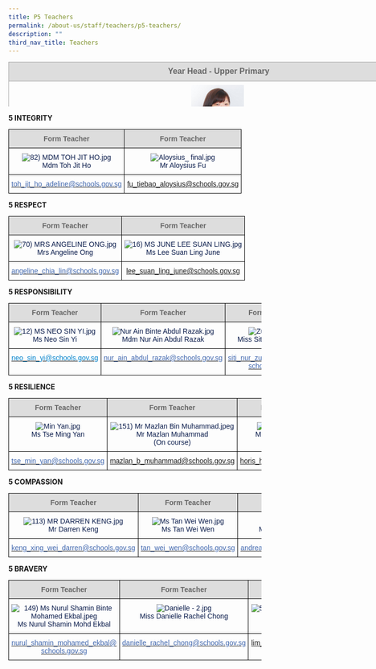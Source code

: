 ```yaml
---
title: P5 Teachers
permalink: /about-us/staff/teachers/p5-teachers/
description: ""
third_nav_title: Teachers
---
```

<table style="margin: auto; outline: 0px; padding: 0px; border-collapse: collapse; clear: both; border: none; color: rgb(8, 26, 74); font-family: Rubik, sans-serif; font-size: 16px; font-style: normal; font-variant-ligatures: normal; font-variant-caps: normal; font-weight: 400; letter-spacing: normal; orphans: 2; text-align: left; text-transform: none; white-space: normal; widows: 2; word-spacing: 0px; -webkit-text-stroke-width: 0px; text-decoration-thickness: initial; text-decoration-style: initial; text-decoration-color: initial; width: 936.898px; height: 89px;" width="0" cellpadding="0" cellspacing="0" border="0" class="ive_eobj_center iveo_table ives_tab_simple3"><tbody style="margin: 0px; outline: 0px; padding: 0px;"><tr style="margin: 0px; outline: 0px; padding: 0px;"><td style="margin: 0px; outline: 0px; padding: 7px; text-align: center; border: 1pt solid rgb(170, 170, 170); width: 817px; background: rgb(221, 221, 221);" width="428"><div style="margin: 0px; outline: 0px; padding: 0px; line-height: normal; text-align: center;" align="center"><font style="margin: 0px; outline: 0px; padding: 0px; line-height: 22.4px; font-family: Rubik, sans-serif !important; font-size: 1rem !important;" size="2"><b style="margin: 0px; outline: 0px; padding: 0px;"><span style="margin: 0px; outline: 0px; padding: 0px; line-height: 22.4px; font-family: Rubik, sans-serif !important; font-size: 1rem !important; color: rgb(102, 102, 102);">&nbsp;Year Head - Upper&nbsp;</span></b><b style="margin: 0px; outline: 0px; padding: 0px;"><span style="margin: 0px; outline: 0px; padding: 0px; line-height: 22.4px; font-family: Rubik, sans-serif !important; font-size: 1rem !important; color: rgb(102, 102, 102);">Primary</span></b></font></div></td></tr><tr style="margin: 0px; outline: 0px; padding: 0px;"><td style="margin: 0px; outline: 0px; padding: 7px; text-align: center; border: 1px solid rgb(170, 170, 170);"><img style="margin: auto; outline: none; padding: 0px; border: none; clear: both; display: block; max-width: 100%; height: 128px; width: 105px;" class="ive_eobj_center" alt="103) MS LI WENLIN.jpg" src="/images/103)%20MS%20LI%20WENLIN.jpeg"><font style="margin: 0px; outline: 0px; padding: 0px; line-height: 22.4px; font-family: Rubik, sans-serif !important; font-size: 1rem !important;">Ms Li Wenlin</font><br style="margin: 0px; outline: 0px; padding: 0px;"></td></tr><tr style="margin: 0px; outline: 0px; padding: 0px;"><td style="margin: 0px; outline: 0px; padding: 7px; text-align: center; border: 1px solid rgb(170, 170, 170);"><div style="margin: 0px; outline: 0px; padding: 0px; line-height: 22.4px; text-align: center;"><a style="margin: 0px; outline: 0px; padding: 0px; color: rgb(64, 103, 174); text-decoration: none;" target="" href="mailto:li_wenlin@schools.gov.sg"><font style="margin: 0px; outline: 0px; padding: 0px; line-height: 22.4px; font-family: Rubik, sans-serif !important; font-size: 1rem !important;" size="2">li_wenlin@schools.gov.sg</font></a></div></td></tr></tbody></table>

**5 INTEGRITY**

<style type="text/css">
.tg  {border-collapse:collapse;border-spacing:0;}
.tg td{border-color:black;border-style:solid;border-width:1px;font-family:Arial, sans-serif;font-size:14px;
  overflow:hidden;padding:10px 5px;word-break:normal;}
.tg th{border-color:black;border-style:solid;border-width:1px;font-family:Arial, sans-serif;font-size:14px;
  font-weight:normal;overflow:hidden;padding:10px 5px;word-break:normal;}
.tg .tg-hp8w{color:#081A4A;text-align:center;vertical-align:top}
.tg .tg-a4yv{background-color:#DDD;color:#666;font-weight:bold;text-align:center;vertical-align:top}
.tg .tg-8k3w{color:#4067AE;text-align:center;vertical-align:top}
</style>
<table class="tg">
<thead>
  <tr>
    <th class="tg-a4yv">Form Teacher</th>
    <th class="tg-a4yv">Form Teacher</th>
  </tr>
</thead>
<tbody>
  <tr>
    <td class="tg-hp8w"><img src="![](/images/82)%20MDM%20TOH%20JIT%20HO.jpeg)" alt="82) MDM TOH JIT HO.jpg" width="114" height="144"><br>Mdm Toh Jit Ho<br></td>
    <td class="tg-hp8w"><img src="![](/images/Aloysius_%20final.jpeg)" alt="Aloysius_ final.jpg" width="140" height="150"><br>Mr Aloysius Fu</td>
  </tr>
  <tr>
    <td class="tg-8k3w"><a href="mailto:toh_jit_ho_adeline@schools.gov.sg"><span style="text-decoration:none;color:#4067AE">toh_jit_ho_adeline@schools.gov.sg</span></a><br></td>
    <td class="tg-8k3w"><a href="mailto:fu_tiebao_aloysius@schools.gov.sg">fu_tiebao_aloysius@schools.gov.sg</a></td>
  </tr>
</tbody>
</table>

**5 RESPECT**

<style type="text/css">
.tg  {border-collapse:collapse;border-spacing:0;}
.tg td{border-color:black;border-style:solid;border-width:1px;font-family:Arial, sans-serif;font-size:14px;
  overflow:hidden;padding:10px 5px;word-break:normal;}
.tg th{border-color:black;border-style:solid;border-width:1px;font-family:Arial, sans-serif;font-size:14px;
  font-weight:normal;overflow:hidden;padding:10px 5px;word-break:normal;}
.tg .tg-hp8w{color:#081A4A;text-align:center;vertical-align:top}
.tg .tg-a4yv{background-color:#DDD;color:#666;font-weight:bold;text-align:center;vertical-align:top}
.tg .tg-8k3w{color:#4067AE;text-align:center;vertical-align:top}
</style>
<table class="tg">
<thead>
  <tr>
    <th class="tg-a4yv">Form Teacher</th>
    <th class="tg-a4yv">Form Teacher</th>
  </tr>
</thead>
<tbody>
  <tr>
    <td class="tg-hp8w"><img src="![](/images/70)%20MRS%20ANGELINE%20ONG.jpeg)" alt="70) MRS ANGELINE ONG.jpg" width="104" height="128"><br>Mrs Angeline Ong</td>
    <td class="tg-hp8w"><img src="https://bedokgreenpri.moe.edu.sg/qql/slot/u204/2020%20Our%20People%20_Photos/16)%20MS%20JUNE%20LEE%20SUAN%20LING.jpg" alt="16) MS JUNE LEE SUAN LING.jpg" width="112" height="143"><br>Ms Lee Suan Ling June</td>
  </tr>
  <tr>
    <td class="tg-8k3w"><a href="mailto:angeline_chia_lin@schools.gov.sg"><span style="text-decoration:none;color:#4067AE">angeline_chia_lin@schools.gov.sg</span></a></td>
    <td class="tg-8k3w"><a href="mailto:lee_suan_ling_june@schools.gov.sg">lee_suan_ling_june@schools.gov.sg</a></td>
  </tr>
</tbody>
</table>

**5 RESPONSIBILITY**

<style type="text/css">
.tg  {border-collapse:collapse;border-spacing:0;}
.tg td{border-color:black;border-style:solid;border-width:1px;font-family:Arial, sans-serif;font-size:14px;
  overflow:hidden;padding:10px 5px;word-break:normal;}
.tg th{border-color:black;border-style:solid;border-width:1px;font-family:Arial, sans-serif;font-size:14px;
  font-weight:normal;overflow:hidden;padding:10px 5px;word-break:normal;}
.tg .tg-e3yx{color:#0382CB;text-align:center;vertical-align:top}
.tg .tg-hp8w{color:#081A4A;text-align:center;vertical-align:top}
.tg .tg-a4yv{background-color:#DDD;color:#666;font-weight:bold;text-align:center;vertical-align:top}
.tg .tg-8k3w{color:#4067AE;text-align:center;vertical-align:top}
</style>
<table class="tg">
<thead>
  <tr>
    <th class="tg-a4yv">Form Teacher</th>
    <th class="tg-a4yv">Form Teacher</th>
    <th class="tg-a4yv"> Form Teacher</th>
  </tr>
</thead>
<tbody>
  <tr>
    <td class="tg-hp8w"><img src="https://bedokgreenpri.moe.edu.sg/qql/slot/u204/2020%20Our%20People%20_Photos/12)%20MS%20NEO%20SIN%20YI.jpg" alt="12) MS NEO SIN YI.jpg" width="120" height="141"><br>Ms Neo Sin Yi<br></td>
    <td class="tg-hp8w"><img src="https://bedokgreenpri.moe.edu.sg/qql/slot/u204/2020%20Our%20People%20_Photos/Nur%20Ain%20Binte%20Abdul%20Razak.jpg" alt="Nur Ain Binte Abdul Razak.jpg" width="109" height="138"><br>Mdm Nur Ain Abdul Razak</td>
    <td class="tg-hp8w"><img src="https://bedokgreenpri.moe.edu.sg/qql/slot/u204/2022%20Staff/Zulaikha.jpg" alt="Zulaikha.jpg" width="114" height="151"><br>Miss Siti Nur Zulaikha    <br></td>
  </tr>
  <tr>
    <td class="tg-e3yx"><a href="mailto:neo_sin_yi@schools.gov.sg"><span style="text-decoration:none;color:#0382CB">neo_sin_yi@schools.gov.sg</span></a></td>
    <td class="tg-8k3w"><a href="mailto:nur_ain_abdul_razak@schools.gov.sg"><span style="text-decoration:none;color:#4067AE">nur_ain_abdul_razak@schools.gov.sg</span></a><br></td>
    <td class="tg-8k3w"><a href="mailto:Siti_Nur_Zulaikha_Ibrahim@schools.gov.sg"><span style="text-decoration:none;color:#4067AE">siti_nur_zulaikha_Ibrahim@</span></a><br><a href="mailto:Siti_Nur_Zulaikha_Ibrahim@schools.gov.sg"><span style="text-decoration:none;color:#4067AE">schools.gov.sg</span></a> </td>
  </tr>
</tbody>
</table>

**5 RESILIENCE**

<style type="text/css">
.tg  {border-collapse:collapse;border-spacing:0;}
.tg td{border-color:black;border-style:solid;border-width:1px;font-family:Arial, sans-serif;font-size:14px;
  overflow:hidden;padding:10px 5px;word-break:normal;}
.tg th{border-color:black;border-style:solid;border-width:1px;font-family:Arial, sans-serif;font-size:14px;
  font-weight:normal;overflow:hidden;padding:10px 5px;word-break:normal;}
.tg .tg-hp8w{color:#081A4A;text-align:center;vertical-align:top}
.tg .tg-a4yv{background-color:#DDD;color:#666;font-weight:bold;text-align:center;vertical-align:top}
.tg .tg-8k3w{color:#4067AE;text-align:center;vertical-align:top}
</style>
<table class="tg">
<thead>
  <tr>
    <th class="tg-a4yv">Form Teacher</th>
    <th class="tg-a4yv">Form Teacher</th>
    <th class="tg-a4yv">Form Teacher</th>
  </tr>
</thead>
<tbody>
  <tr>
    <td class="tg-hp8w"><img src="https://bedokgreenpri.moe.edu.sg/qql/slot/u204/2022%20Staff/Min%20Yan.jpg" alt="Min Yan.jpg" width="127" height="170"><br>Ms Tse Ming Yan</td>
    <td class="tg-hp8w"><img src="https://bedokgreenpri.moe.edu.sg/qql/slot/u204/2020%20Our%20People%20_Photos/151)%20Mr%20Mazlan%20Bin%20Muhammad.jpeg" alt="151) Mr Mazlan Bin Muhammad.jpeg" width="145" height="182"><br>Mr Mazlan Muhammad<br>(On course)</td>
    <td class="tg-hp8w"><img src="https://bedokgreenpri.moe.edu.sg/qql/slot/u204/2022%20Staff/DSC06782.jpg" alt="DSC06782.jpg" width="128" height="169"><br>Mr Horis Bin Hosri<br></td>
  </tr>
  <tr>
    <td class="tg-8k3w"><a href="mailto:tse_min_yan@schools.gov.sg"><span style="text-decoration:none;color:#4067AE">tse_min_yan@schools.gov.sg</span></a><br></td>
    <td class="tg-8k3w"><a href="mailto:mazlan_b_muhammad@schools.gov.sg">mazlan_b_muhammad@schools.gov.sg</a><br></td>
    <td class="tg-8k3w"><a href="mailto:horis_hosri@schools.gov.sg">horis_hosri@schools.gov.sg</a></td>
  </tr>
</tbody>
</table>

**5 COMPASSION**

<style type="text/css">
.tg  {border-collapse:collapse;border-spacing:0;}
.tg td{border-color:black;border-style:solid;border-width:1px;font-family:Arial, sans-serif;font-size:14px;
  overflow:hidden;padding:10px 5px;word-break:normal;}
.tg th{border-color:black;border-style:solid;border-width:1px;font-family:Arial, sans-serif;font-size:14px;
  font-weight:normal;overflow:hidden;padding:10px 5px;word-break:normal;}
.tg .tg-hp8w{color:#081A4A;text-align:center;vertical-align:top}
.tg .tg-a4yv{background-color:#DDD;color:#666;font-weight:bold;text-align:center;vertical-align:top}
.tg .tg-8k3w{color:#4067AE;text-align:center;vertical-align:top}
</style>
<table class="tg">
<thead>
  <tr>
    <th class="tg-a4yv">Form Teacher</th>
    <th class="tg-a4yv">Form Teacher</th>
    <th class="tg-a4yv">Form Teacher</th>
  </tr>
</thead>
<tbody>
  <tr>
    <td class="tg-hp8w"><img src="https://bedokgreenpri.moe.edu.sg/qql/slot/u204/2020%20Our%20People%20_Photos/113)%20MR%20DARREN%20KENG.jpg" alt="113) MR DARREN KENG.jpg" width="117" height="144"><br>Mr Darren Keng</td>
    <td class="tg-hp8w"><img src="https://bedokgreenpri.moe.edu.sg/qql/slot/u204/2021%20Our%20People%20Photos/Ms%20Tan%20Wei%20Wen.jpg" alt="Ms Tan Wei Wen.jpg" width="110" height="146"><br>Ms Tan Wei Wen</td>
    <td class="tg-hp8w"><img src="https://bedokgreenpri.moe.edu.sg/qql/slot/u204/2022%20Staff/Edited%20-%201.jpg" alt="Edited - 1.jpg" width="100" height="149"><br>Miss Andrea Chua Cher Lih</td>
  </tr>
  <tr>
    <td class="tg-8k3w"><a href="mailto:keng_xing_wei_darren@schools.gov.sg"><span style="text-decoration:none;color:#4067AE">keng_xing_wei_darren@schools.gov.sg</span></a><br></td>
    <td class="tg-8k3w"><a href="mailto:tan_wei_wen@schools.gov.sg"><span style="text-decoration:none;color:#4067AE">tan_wei_wen@schools.gov.sg</span></a><br></td>
    <td class="tg-8k3w"><a href="mailto:andrea_chua_cher_lih@schools.gov.sg"><span style="text-decoration:none;color:#4067AE">andrea_chua_cher_lih@schools.gov.sg</span></a></td>
  </tr>
</tbody>
</table>

**5 BRAVERY**

<style type="text/css">
.tg  {border-collapse:collapse;border-spacing:0;}
.tg td{border-color:black;border-style:solid;border-width:1px;font-family:Arial, sans-serif;font-size:14px;
  overflow:hidden;padding:10px 5px;word-break:normal;}
.tg th{border-color:black;border-style:solid;border-width:1px;font-family:Arial, sans-serif;font-size:14px;
  font-weight:normal;overflow:hidden;padding:10px 5px;word-break:normal;}
.tg .tg-hp8w{color:#081A4A;text-align:center;vertical-align:top}
.tg .tg-a4yv{background-color:#DDD;color:#666;font-weight:bold;text-align:center;vertical-align:top}
.tg .tg-8k3w{color:#4067AE;text-align:center;vertical-align:top}
</style>
<table class="tg">
<thead>
  <tr>
    <th class="tg-a4yv">Form Teacher</th>
    <th class="tg-a4yv">Form Teacher</th>
    <th class="tg-a4yv">Form Teacher</th>
  </tr>
</thead>
<tbody>
  <tr>
    <td class="tg-hp8w"><img src="https://bedokgreenpri.moe.edu.sg/qql/slot/u204/2020%20Our%20People%20_Photos/149)%20Ms%20Nurul%20Shamin%20Binte%20Mohamed%20Ekbal.jpeg" alt="149) Ms Nurul Shamin Binte Mohamed Ekbal.jpeg" width="132" height="165"><br>Ms Nurul Shamin Mohd Ekbal</td>
    <td class="tg-hp8w"><img src="https://bedokgreenpri.moe.edu.sg/qql/slot/u204/2021%20Our%20People%20Photos/Danielle%20-%202.jpg" alt="Danielle - 2.jpg" width="128" height="157"><br>Miss Danielle Rachel Chong</td>
    <td class="tg-hp8w"><img src="https://bedokgreenpri.moe.edu.sg/qql/slot/u204/2020%20Our%20People%20_Photos/51)%20MR%20LIM%20FANG%20RUI.jpg" alt="51) MR LIM FANG RUI.jpg" width="124" height="157"><br>Mr Lim Fang Rui</td>
  </tr>
  <tr>
    <td class="tg-8k3w"><a href="mailto:nurul_shamin_mohamed_ekbal@schools.gov.sg"><span style="text-decoration:none;color:#4067AE">nurul_shamin_mohamed_ekbal@</span></a><br><a href="mailto:nurul_shamin_mohamed_ekbal@schools.gov.sg"><span style="text-decoration:none;color:#4067AE">schools.gov.sg</span></a><br></td>
    <td class="tg-8k3w"><a href="mailto:Danielle_Rachel_Chong@schools.gov.sg"><span style="text-decoration:none;color:#4067AE">danielle_rachel_chong@schools.gov.sg</span></a><br></td>
    <td class="tg-8k3w"><a href="mailto:lim_fang_rui@schools.gov.sg">lim_fang_rui@schools.gov.sg</a></td>
  </tr>
</tbody>
</table>